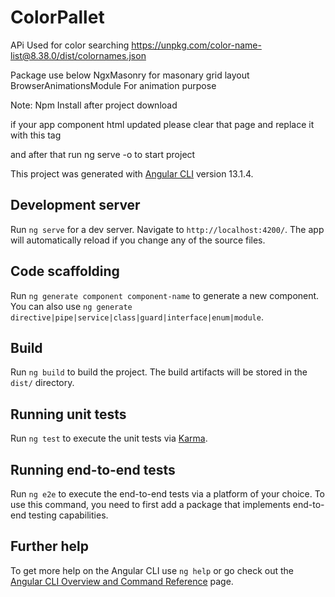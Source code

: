 # ColorPallet

APi Used for color searching https://unpkg.com/color-name-list@8.38.0/dist/colornames.json

Package use below
NgxMasonry for masonary grid layout
BrowserAnimationsModule For animation purpose

Note:
Npm Install after project download

if your app component html updated
please clear that page and replace it with this tag  <app-color-pallet></app-color-pallet>

and after that run ng serve -o to start project


This project was generated with [Angular CLI](https://github.com/angular/angular-cli) version 13.1.4.

## Development server

Run `ng serve` for a dev server. Navigate to `http://localhost:4200/`. The app will automatically reload if you change any of the source files.

## Code scaffolding

Run `ng generate component component-name` to generate a new component. You can also use `ng generate directive|pipe|service|class|guard|interface|enum|module`.

## Build

Run `ng build` to build the project. The build artifacts will be stored in the `dist/` directory.

## Running unit tests

Run `ng test` to execute the unit tests via [Karma](https://karma-runner.github.io).

## Running end-to-end tests

Run `ng e2e` to execute the end-to-end tests via a platform of your choice. To use this command, you need to first add a package that implements end-to-end testing capabilities.

## Further help

To get more help on the Angular CLI use `ng help` or go check out the [Angular CLI Overview and Command Reference](https://angular.io/cli) page.
